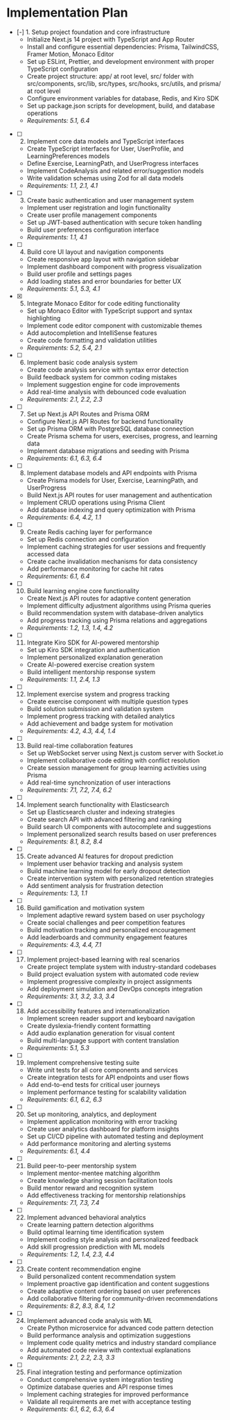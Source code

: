 # Implementation Plan

- [-] 1. Setup project foundation and core infrastructure
  - Initialize Next.js 14 project with TypeScript and App Router
  - Install and configure essential dependencies: Prisma, TailwindCSS, Framer Motion, Monaco Editor
  - Set up ESLint, Prettier, and development environment with proper TypeScript configuration
  - Create project structure: app/ at root level, src/ folder with src/components, src/lib, src/types, src/hooks, src/utils, and prisma/ at root level
  - Configure environment variables for database, Redis, and Kiro SDK
  - Set up package.json scripts for development, build, and database operations
  - _Requirements: 5.1, 6.4_

- [ ] 2. Implement core data models and TypeScript interfaces
  - Create TypeScript interfaces for User, UserProfile, and LearningPreferences models
  - Define Exercise, LearningPath, and UserProgress interfaces
  - Implement CodeAnalysis and related error/suggestion models
  - Write validation schemas using Zod for all data models
  - _Requirements: 1.1, 2.1, 4.1_

- [ ] 3. Create basic authentication and user management system
  - Implement user registration and login functionality
  - Create user profile management components
  - Set up JWT-based authentication with secure token handling
  - Build user preferences configuration interface
  - _Requirements: 1.1, 4.1_

- [ ] 4. Build core UI layout and navigation components
  - Create responsive app layout with navigation sidebar
  - Implement dashboard component with progress visualization
  - Build user profile and settings pages
  - Add loading states and error boundaries for better UX
  - _Requirements: 5.1, 5.3, 4.1_

- [x] 5. Integrate Monaco Editor for code editing functionality





  - Set up Monaco Editor with TypeScript support and syntax highlighting
  - Implement code editor component with customizable themes
  - Add autocompletion and IntelliSense features
  - Create code formatting and validation utilities
  - _Requirements: 5.2, 5.4, 2.1_

- [ ] 6. Implement basic code analysis system
  - Create code analysis service with syntax error detection
  - Build feedback system for common coding mistakes
  - Implement suggestion engine for code improvements
  - Add real-time analysis with debounced code evaluation
  - _Requirements: 2.1, 2.2, 2.3_

- [ ] 7. Set up Next.js API Routes and Prisma ORM
  - Configure Next.js API Routes for backend functionality
  - Set up Prisma ORM with PostgreSQL database connection
  - Create Prisma schema for users, exercises, progress, and learning data
  - Implement database migrations and seeding with Prisma
  - _Requirements: 6.1, 6.3, 6.4_

- [ ] 8. Implement database models and API endpoints with Prisma
  - Create Prisma models for User, Exercise, LearningPath, and UserProgress
  - Build Next.js API routes for user management and authentication
  - Implement CRUD operations using Prisma Client
  - Add database indexing and query optimization with Prisma
  - _Requirements: 6.4, 4.2, 1.1_

- [ ] 9. Create Redis caching layer for performance
  - Set up Redis connection and configuration
  - Implement caching strategies for user sessions and frequently accessed data
  - Create cache invalidation mechanisms for data consistency
  - Add performance monitoring for cache hit rates
  - _Requirements: 6.1, 6.4_

- [ ] 10. Build learning engine core functionality
  - Create Next.js API routes for adaptive content generation
  - Implement difficulty adjustment algorithms using Prisma queries
  - Build recommendation system with database-driven analytics
  - Add progress tracking using Prisma relations and aggregations
  - _Requirements: 1.2, 1.3, 1.4, 4.2_

- [ ] 11. Integrate Kiro SDK for AI-powered mentorship
  - Set up Kiro SDK integration and authentication
  - Implement personalized explanation generation
  - Create AI-powered exercise creation system
  - Build intelligent mentorship response system
  - _Requirements: 1.1, 2.4, 1.3_

- [ ] 12. Implement exercise system and progress tracking
  - Create exercise component with multiple question types
  - Build solution submission and validation system
  - Implement progress tracking with detailed analytics
  - Add achievement and badge system for motivation
  - _Requirements: 4.2, 4.3, 4.4, 1.4_

- [ ] 13. Build real-time collaboration features
  - Set up WebSocket server using Next.js custom server with Socket.io
  - Implement collaborative code editing with conflict resolution
  - Create session management for group learning activities using Prisma
  - Add real-time synchronization of user interactions
  - _Requirements: 7.1, 7.2, 7.4, 6.2_

- [ ] 14. Implement search functionality with Elasticsearch
  - Set up Elasticsearch cluster and indexing strategies
  - Create search API with advanced filtering and ranking
  - Build search UI components with autocomplete and suggestions
  - Implement personalized search results based on user preferences
  - _Requirements: 8.1, 8.2, 8.4_

- [ ] 15. Create advanced AI features for dropout prediction
  - Implement user behavior tracking and analysis system
  - Build machine learning model for early dropout detection
  - Create intervention system with personalized retention strategies
  - Add sentiment analysis for frustration detection
  - _Requirements: 1.3, 1.1_

- [ ] 16. Build gamification and motivation system
  - Implement adaptive reward system based on user psychology
  - Create social challenges and peer competition features
  - Build motivation tracking and personalized encouragement
  - Add leaderboards and community engagement features
  - _Requirements: 4.3, 4.4, 7.1_

- [ ] 17. Implement project-based learning with real scenarios
  - Create project template system with industry-standard codebases
  - Build project evaluation system with automated code review
  - Implement progressive complexity in project assignments
  - Add deployment simulation and DevOps concepts integration
  - _Requirements: 3.1, 3.2, 3.3, 3.4_

- [ ] 18. Add accessibility features and internationalization
  - Implement screen reader support and keyboard navigation
  - Create dyslexia-friendly content formatting
  - Add audio explanation generation for visual content
  - Build multi-language support with content translation
  - _Requirements: 5.1, 5.3_

- [ ] 19. Implement comprehensive testing suite
  - Write unit tests for all core components and services
  - Create integration tests for API endpoints and user flows
  - Add end-to-end tests for critical user journeys
  - Implement performance testing for scalability validation
  - _Requirements: 6.1, 6.2, 6.3_

- [ ] 20. Set up monitoring, analytics, and deployment
  - Implement application monitoring with error tracking
  - Create user analytics dashboard for platform insights
  - Set up CI/CD pipeline with automated testing and deployment
  - Add performance monitoring and alerting systems
  - _Requirements: 6.1, 4.4_

- [ ] 21. Build peer-to-peer mentorship system
  - Implement mentor-mentee matching algorithm
  - Create knowledge sharing session facilitation tools
  - Build mentor reward and recognition system
  - Add effectiveness tracking for mentorship relationships
  - _Requirements: 7.1, 7.3, 7.4_

- [ ] 22. Implement advanced behavioral analytics
  - Create learning pattern detection algorithms
  - Build optimal learning time identification system
  - Implement coding style analysis and personalized feedback
  - Add skill progression prediction with ML models
  - _Requirements: 1.2, 1.4, 2.3, 4.4_

- [ ] 23. Create content recommendation engine
  - Build personalized content recommendation system
  - Implement proactive gap identification and content suggestions
  - Create adaptive content ordering based on user preferences
  - Add collaborative filtering for community-driven recommendations
  - _Requirements: 8.2, 8.3, 8.4, 1.2_

- [ ] 24. Implement advanced code analysis with ML
  - Create Python microservice for advanced code pattern detection
  - Build performance analysis and optimization suggestions
  - Implement code quality metrics and industry standard compliance
  - Add automated code review with contextual explanations
  - _Requirements: 2.1, 2.2, 2.3, 3.3_

- [ ] 25. Final integration testing and performance optimization
  - Conduct comprehensive system integration testing
  - Optimize database queries and API response times
  - Implement caching strategies for improved performance
  - Validate all requirements are met with acceptance testing
  - _Requirements: 6.1, 6.2, 6.3, 6.4_
